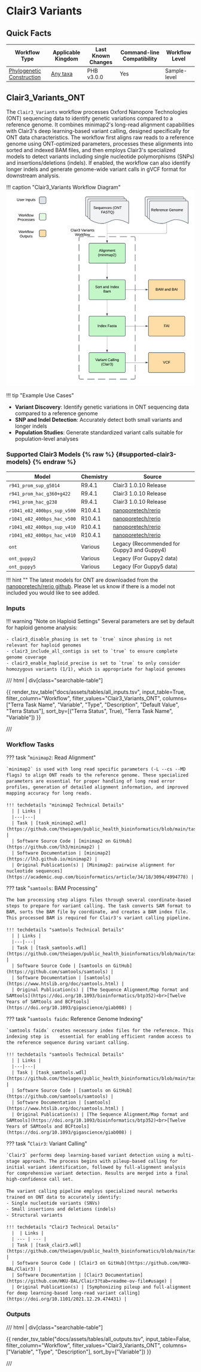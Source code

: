 # Clair3 Variants

## Quick Facts

| **Workflow Type** | **Applicable Kingdom** | **Last Known Changes** | **Command-line Compatibility** | **Workflow Level** |
|---|---|---|---|---|
| [Phylogenetic Construction](../../workflows_overview/workflows_type.md/#phylogenetic-construction) | [Any taxa](../../workflows_overview/workflows_kingdom.md/#any-taxa) | PHB v3.0.0 | Yes | Sample-level |

## Clair3_Variants_ONT

The `Clair3_Variants` workflow processes Oxford Nanopore Technologies (ONT) sequencing data to identify genetic variations compared to a reference genome. It combines minimap2's long-read alignment capabilities with Clair3's deep learning-based variant calling, designed specifically for ONT data characteristics. The workflow first aligns raw reads to a reference genome using ONT-optimized parameters, processes these alignments into sorted and indexed BAM files, and then employs Clair3's specialized models to detect variants including single nucleotide polymorphisms (SNPs) and insertions/deletions (indels). If enabled, the workflow can also identify longer indels and generate genome-wide variant calls in gVCF format for downstream analysis.

!!! caption "Clair3_Variants Workflow Diagram"
    ![Clair3_Variants Workflow Diagram](../../assets/figures/Clair3_Variants_WF_Diagram.png)

!!! tip "Example Use Cases"
   - **Variant Discovery**: Identify genetic variations in ONT sequencing data compared to a reference genome
   - **SNP and Indel Detection**: Accurately detect both small variants and longer indels
   - **Population Studies**: Generate standardized variant calls suitable for population-level analyses


### Supported Clair3 Models {% raw %} {#supported-clair3-models} {% endraw %}

| Model | Chemistry | Source |
|-------|-----------|---------|
| `r941_prom_sup_g5014` | R9.4.1 | Clair3 1.0.10 Release |
| `r941_prom_hac_g360+g422` | R9.4.1 | Clair3 1.0.10 Release |
| `r941_prom_hac_g238` | R9.4.1 | Clair3 1.0.10 Release |
| `r1041_e82_400bps_sup_v500` | R10.4.1 | [nanoporetech/rerio](https://github.com/nanoporetech/rerio?tab=readme-ov-file#clair3-models) |
| `r1041_e82_400bps_hac_v500` | R10.4.1 | [nanoporetech/rerio](https://github.com/nanoporetech/rerio?tab=readme-ov-file#clair3-models) |
| `r1041_e82_400bps_sup_v410` | R10.4.1 | [nanoporetech/rerio](https://github.com/nanoporetech/rerio?tab=readme-ov-file#clair3-models) |
| `r1041_e82_400bps_hac_v410` | R10.4.1 | [nanoporetech/rerio](https://github.com/nanoporetech/rerio?tab=readme-ov-file#clair3-models) |
| `ont` | Various | Legacy (Recommended for Guppy3 and Guppy4) |
| `ont_guppy2` | Various | Legacy (For Guppy2 data) |
| `ont_guppy5` | Various | Legacy (For Guppy5 data) |

!!! hint ""
    The latest models for ONT are downloaded from the [nanoporetech/rerio github](https://github.com/nanoporetech/rerio?tab=readme-ov-file#clair3-models). Please let us know if there is a model not included you would like to see added. 

### Inputs

!!! warning "Note on Haploid Settings"
    Several parameters are set by default for haploid genome analysis:

    - clair3_disable_phasing is set to `true` since phasing is not relevant for haploid genomes
    - clair3_include_all_contigs is set to `true` to ensure complete genome coverage
    - clair3_enable_haploid_precise is set to `true` to only consider homozygous variants (1/1), which is appropriate for haploid genomes

/// html | div[class="searchable-table"]

{{ render_tsv_table("docs/assets/tables/all_inputs.tsv", input_table=True, filter_column="Workflow", filter_values="Clair3_Variants_ONT", columns=["Terra Task Name", "Variable", "Type", "Description", "Default Value", "Terra Status"], sort_by=[("Terra Status", True), "Terra Task Name", "Variable"]) }}

///

### Workflow Tasks

??? task "`minimap2`: Read Alignment"

    `minimap2` is used with long read specific parameters (-L --cs --MD flags) to align ONT reads to the reference genome. These specialized parameters are essential for proper handling of long read error profiles, generation of detailed alignment information, and improved mapping accuracy for long reads.

    !!! techdetails "minimap2 Technical Details"
      | | Links |
      |---|---|
      | Task | [task_minimap2.wdl](https://github.com/theiagen/public_health_bioinformatics/blob/main/tasks/alignment/task_minimap2.wdl) |
      | Software Source Code | [minimap2 on GitHub](https://github.com/lh3/minimap2) |
      | Software Documentation | [minimap2](https://lh3.github.io/minimap2) |
      | Original Publication(s) | [Minimap2: pairwise alignment for nucleotide sequences](https://academic.oup.com/bioinformatics/article/34/18/3094/4994778) |

??? task "`samtools`: BAM Processing"

    The bam processing step aligns files through several coordinate-based steps to prepare for variant calling. The task converts SAM format to BAM, sorts the BAM file by coordinate, and creates a BAM index file. This processed BAM is required for Clair3's variant calling pipeline.

    !!! techdetails "samtools Technical Details"
      | | Links |
      |---|---|
      | Task | [task_samtools.wdl](https://github.com/theiagen/public_health_bioinformatics/blob/main/tasks/utilities/data_handling/task_parse_mapping.wdl) |
      | Software Source Code | [samtools on GitHub](https://github.com/samtools/samtools) |
      | Software Documentation | [samtools](https://www.htslib.org/doc/samtools.html) |
      | Original Publication(s) | [The Sequence Alignment/Map format and SAMtools](https://doi.org/10.1093/bioinformatics/btp352)<br>[Twelve Years of SAMtools and BCFtools](https://doi.org/10.1093/gigascience/giab008) |

??? task "`samtools faidx`: Reference Genome Indexing"

    `samtools faidx` creates necessary index files for the reference. This indexing step is    essential for enabling efficient random access to the reference sequence during variant calling.

    !!! techdetails "samtools Technical Details"
      | | Links |
      |---|---|
      | Task | [task_samtools.wdl](https://github.com/theiagen/public_health_bioinformatics/blob/main/tasks/utilities/data_handling/task_parse_mapping.wdl) |
      | Software Source Code | [samtools on GitHub](https://github.com/samtools/samtools) |
      | Software Documentation | [samtools](https://www.htslib.org/doc/samtools.html) |
      | Original Publication(s) | [The Sequence Alignment/Map format and SAMtools](https://doi.org/10.1093/bioinformatics/btp352)<br>[Twelve Years of SAMtools and BCFtools](https://doi.org/10.1093/gigascience/giab008) |

??? task "`Clair3`: Variant Calling"

    `Clair3` performs deep learning-based variant detection using a multi-stage approach. The process begins with pileup-based calling for initial variant identification, followed by full-alignment analysis for comprehensive variant detection. Results are merged into a final high-confidence call set.

    The variant calling pipeline employs specialized neural networks trained on ONT data to accurately identify:
    - Single nucleotide variants (SNVs)
    - Small insertions and deletions (indels)
    - Structural variants

    !!! techdetails "Clair3 Technical Details"
      |  | Links |
      | --- | --- |
      | Task | [task_clair3.wdl](https://github.com/theiagen/public_health_bioinformatics/blob/main/tasks/gene_typing/variant_detection/task_clair3.wdl) |
      | Software Source Code | [Clair3 on GitHub](https://github.com/HKU-BAL/Clair3) |
      | Software Documentation | [Clair3 Documentation](https://github.com/HKU-BAL/Clair3?tab=readme-ov-file#usage) |
      | Original Publication(s) | [Symphonizing pileup and full-alignment for deep learning-based long-read variant calling](https://doi.org/10.1101/2021.12.29.474431) |

### Outputs

/// html | div[class="searchable-table"]

{{ render_tsv_table("docs/assets/tables/all_outputs.tsv", input_table=False, filter_column="Workflow", filter_values="Clair3_Variants_ONT", columns=["Variable", "Type", "Description"], sort_by=["Variable"]) }}

///
